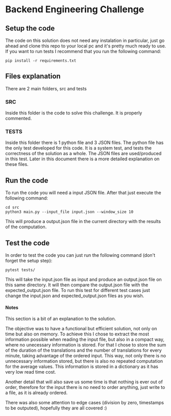 # Backend Engineering Challenge


## Setup the code

The code on this solution does not need any instalation in particular, just go ahead and clone this repo to your local pc and it's pretty much ready to use. If you want to run tests I recommend that you run the following command:

```
pip install -r requirements.txt
```

## Files explanation
There are 2 main folders, src and tests

### SRC

Inside this folder is the code to solve this challenge. It is properly commented. 

### TESTS

Inside this folder there is 1 python file and 3 JSON files. The python file has the only test developed for this code. It is a system test, and tests the correctness of the solution as a whole. The JSON files are used/produced in this test. Later in this document there is a more detailed explanation on these files.



## Run the code

To run the code you will need a input JSON file. After that just execute the following command:

```
cd src
python3 main.py --input_file input.json --window_size 10
```

This will produce a output.json file in the current directory with the results of the computation.

## Test the code

In order to test the code you can just run the following command (don't forget the setup step):

```
pytest tests/
```

This will take the input.json file as input and produce an output.json file on this same directory. It will then compare the output.json file with the expected_output.json file. To run this test for different test cases just change the input.json and expected_output.json files as you wish.

#### Notes

This section is a bit of an explanation to the solution.

The objective was to have a functional but efficient solution, not only on time but also on memory. To achieve this I chose to extract the most information possible when reading the input file, but also in a compact way, where no unecessary information is stored. For that I chose to store the sum of the duration of the translations and the number of translations for every minute, taking advantage of the ordered input. This way, not only there is no unnecessary information stored, but there is also no repeated computation for the average values. This information is stored in a dictionary as it has very low read time cost.

Another detail that will also save us some time is that nothing is ever out of order, therefore for the input there is no need to order anything, just write to a file, as it is already ordered.

There was also some attention to edge cases (division by zero, timestamps to be outputed), hopefully they are all covered :)
